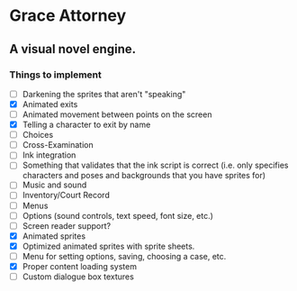 # Grace Attorney
## A visual novel engine.


### Things to implement
- [ ] Darkening the sprites that aren't "speaking"
- [X] Animated exits
- [ ] Animated movement between points on the screen
- [X] Telling a character to exit by name
- [ ] Choices
- [ ] Cross-Examination
- [ ] Ink integration
- [ ] Something that validates that the ink script is correct (i.e. only specifies characters and poses and backgrounds that you have sprites for)
- [ ] Music and sound
- [ ] Inventory/Court Record
- [ ] Menus
- [ ] Options (sound controls, text speed, font size, etc.)
- [ ] Screen reader support?
- [X] Animated sprites
- [X] Optimized animated sprites with sprite sheets.
- [ ] Menu for setting options, saving, choosing a case, etc.
- [X] Proper content loading system
- [ ] Custom dialogue box textures
